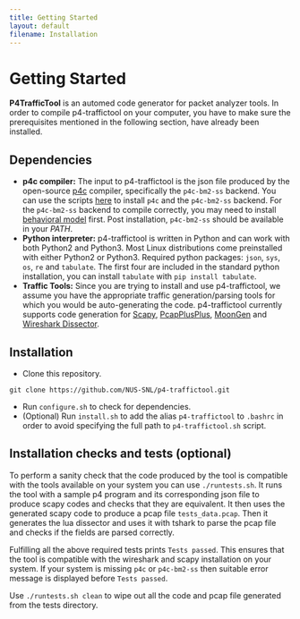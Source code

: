 ```yaml
---
title: Getting Started
layout: default
filename: Installation
--- 
```

# Getting Started
**P4TrafficTool** is an automed code generator for packet analyzer tools. In order to compile p4-traffictool on your computer, you have to make sure the prerequisites mentioned in the following section, have already been installed. 
## Dependencies
* **p4c compiler:**  The input to p4-traffictool is the json file produced by the open-source [p4c](https://github.com/p4lang/p4c) compiler, specifically the `p4c-bm2-ss` backend. You can use the scripts [here](https://github.com/jafingerhut/p4-guide) to install `p4c` and the `p4c-bm2-ss` backend. For the `p4c-bm2-ss` backend to compile correctly, you may need to install [behavioral model](https://github.com/p4lang/behavioral-model) first. Post installation, `p4c-bm2-ss` should be available in your _PATH_. 
* **Python interpreter:**  p4-traffictool is written in Python and can work with both Python2 and Python3. Most Linux distributions come preinstalled with either Python2 or Python3. Required python packages: `json`, `sys`, `os`, `re` and `tabulate`. The first four are included in the standard python installation, you can install `tabulate` with `pip install tabulate`.
* **Traffic Tools:**  Since you are trying to install and use p4-traffictool, we assume you have the appropriate traffic generation/parsing tools for which you would be auto-generating the code. p4-traffictool currently supports code generation for [Scapy](https://scapy.net), [PcapPlusPlus](https://github.com/seladb/PcapPlusPlus), [MoonGen](https://github.com/emmericp/MoonGen/) and [Wireshark Dissector](https://wiki.wireshark.org/Lua/Dissectors).

## Installation
* Clone this repository. 
```shell
git clone https://github.com/NUS-SNL/p4-traffictool.git
```
* Run `configure.sh` to check for dependencies.
* (Optional) Run `install.sh` to add the alias `p4-traffictool` to `.bashrc` in order to avoid specifying the full path to `p4-traffictool.sh` script.

## Installation checks and tests (optional)
To perform a sanity check that the code produced by the tool is compatible with the tools available on your system you can use `./runtests.sh`. It runs the tool with a sample p4 program and its corresponding json file to produce scapy codes and checks that they are equivalent.
It then uses the generated scapy code to produce a pcap file `tests_data.pcap`. Then it generates the lua dissector and uses it with tshark to parse the pcap file and checks if the fields are parsed correctly.

Fulfilling all the above required tests prints `Tests passed`. This ensures that the tool is compatible with the wireshark and scapy installation on your system. If your system is missing `p4c` or `p4c-bm2-ss` then suitable error message is displayed before `Tests passed`.

Use `./runtests.sh clean` to wipe out all the code and pcap file generated from the tests directory.
